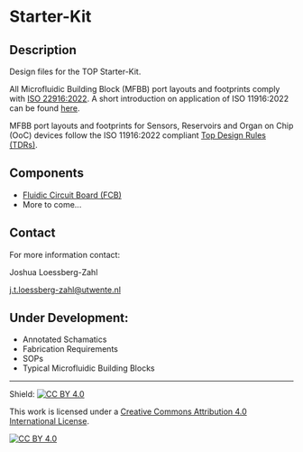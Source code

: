 # Starter-Kit

## Description
Design files for the TOP Starter-Kit.

All Microfluidic Building Block (MFBB) port layouts and footprints comply with [ISO 22916:2022](https://www.iso.org/standard/74157.html).  A short introduction on application of ISO 11916:2022 can be found [here](https://data.4tu.nl/datasets/871d6c3a-cf1a-44f9-865a-6da842bd2f27/2).

MFBB port layouts and footprints for Sensors, Reservoirs and Organ on Chip (OoC) devices follow the ISO 11916:2022 compliant [Top Design Rules (TDRs)](https://data.4tu.nl/datasets/2558bd4c-d7ad-4e17-bc54-8c335b4c1c01).

## Components
- [Fluidic Circuit Board (FCB)](https://github.com/TOP-OoC/Starter-Kit/blob/main/FCB/)
- More to come...

## Contact
For more information contact:

Joshua Loessberg-Zahl

j.t.loessberg-zahl@utwente.nl

## Under Development:
- Annotated Schamatics
- Fabrication Requirements
- SOPs
- Typical Microfluidic Building Blocks

___

Shield: [![CC BY 4.0][cc-by-shield]][cc-by]

This work is licensed under a
[Creative Commons Attribution 4.0 International License][cc-by].

[![CC BY 4.0][cc-by-image]][cc-by]

[cc-by]: http://creativecommons.org/licenses/by/4.0/
[cc-by-image]: https://i.creativecommons.org/l/by/4.0/88x31.png
[cc-by-shield]: https://img.shields.io/badge/License-CC%20BY%204.0-lightgrey.svg
